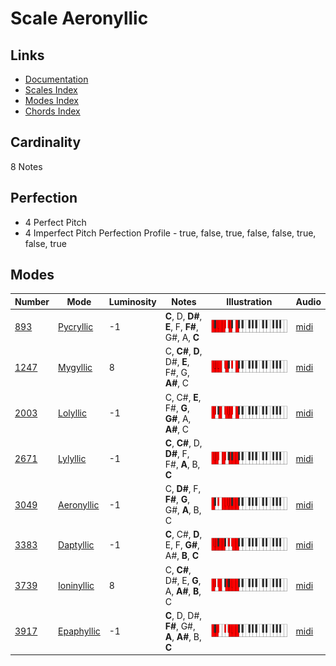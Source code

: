 # Scale Aeronyllic

## Links

- [Documentation](README.md)
- [Scales Index](Scales.md)
- [Modes Index](Modes.md)
- [Chords Index](Chords.md)

## Cardinality

8 Notes

## Perfection

- 4 Perfect Pitch
- 4 Imperfect Pitch
Perfection Profile - true, false, true, false, false, true, false, true

## Modes

| Number | Mode | Luminosity | Notes | Illustration | Audio |
|--------|------|------------|-------|--------------|-------|
| [893](https://ianring.com/musictheory/scales/893) | [Pycryllic](ModePycryllic.md) | -1 | **C**, D, **D#**, **E**, F, **F#**, G#, A, **C** | ![CNaturalPycryllic](ModeCNaturalPycryllic.png) | [midi](https://github.com/edipermadi/music/blob/main/docs/ModeCNaturalPycryllic.mid?raw=true) | 
| [1247](https://ianring.com/musictheory/scales/1247) | [Mygyllic](ModeMygyllic.md) | 8 | C, **C#**, **D**, D#, **E**, F#, G, **A#**, C | ![CNaturalMygyllic](ModeCNaturalMygyllic.png) | [midi](https://github.com/edipermadi/music/blob/main/docs/ModeCNaturalMygyllic.mid?raw=true) | 
| [2003](https://ianring.com/musictheory/scales/2003) | [Lolyllic](ModeLolyllic.md) | -1 | C, C#, **E**, F#, **G**, **G#**, A, **A#**, C | ![CNaturalLolyllic](ModeCNaturalLolyllic.png) | [midi](https://github.com/edipermadi/music/blob/main/docs/ModeCNaturalLolyllic.mid?raw=true) | 
| [2671](https://ianring.com/musictheory/scales/2671) | [Lylyllic](ModeLylyllic.md) | -1 | **C**, **C#**, D, **D#**, F, F#, **A**, B, **C** | ![CNaturalLylyllic](ModeCNaturalLylyllic.png) | [midi](https://github.com/edipermadi/music/blob/main/docs/ModeCNaturalLylyllic.mid?raw=true) | 
| [3049](https://ianring.com/musictheory/scales/3049) | [Aeronyllic](ModeAeronyllic.md) | -1 | C, **D#**, F, **F#**, **G**, G#, **A**, B, C | ![CNaturalAeronyllic](ModeCNaturalAeronyllic.png) | [midi](https://github.com/edipermadi/music/blob/main/docs/ModeCNaturalAeronyllic.mid?raw=true) | 
| [3383](https://ianring.com/musictheory/scales/3383) | [Daptyllic](ModeDaptyllic.md) | -1 | **C**, C#, **D**, E, F, **G#**, A#, **B**, **C** | ![CNaturalDaptyllic](ModeCNaturalDaptyllic.png) | [midi](https://github.com/edipermadi/music/blob/main/docs/ModeCNaturalDaptyllic.mid?raw=true) | 
| [3739](https://ianring.com/musictheory/scales/3739) | [Ioninyllic](ModeIoninyllic.md) | 8 | C, **C#**, D#, E, **G**, A, **A#**, **B**, C | ![CNaturalIoninyllic](ModeCNaturalIoninyllic.png) | [midi](https://github.com/edipermadi/music/blob/main/docs/ModeCNaturalIoninyllic.mid?raw=true) | 
| [3917](https://ianring.com/musictheory/scales/3917) | [Epaphyllic](ModeEpaphyllic.md) | -1 | **C**, D, D#, **F#**, G#, **A**, **A#**, B, **C** | ![CNaturalEpaphyllic](ModeCNaturalEpaphyllic.png) | [midi](https://github.com/edipermadi/music/blob/main/docs/ModeCNaturalEpaphyllic.mid?raw=true) | 
